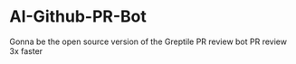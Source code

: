 # AI-Github-PR-Bot
Gonna be the open source version of the Greptile PR review bot
PR review 3x faster